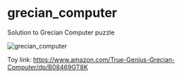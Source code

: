 # grecian_computer
Solution to Grecian Computer puzzle

![grecian_computer](https://m.media-amazon.com/images/I/71fzyvcmYEL._AC_SX466_.jpg)

Toy link: https://www.amazon.com/True-Genius-Grecian-Computer/dp/B08469GT8K
